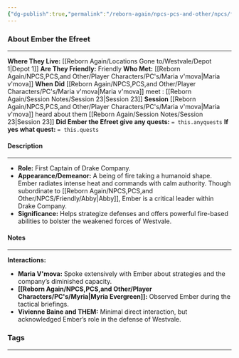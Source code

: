 ```yaml
---
{"dg-publish":true,"permalink":"/reborn-again/npcs-pcs-and-other/npcs/friendly/ember-the-efreet/"}
---
```





### About Ember the Efreet
---
**Where They Live:** [[Reborn Again/Locations Gone to/Westvale/Depot 1\|Depot 1]]
**Are They Friendly:** Friendly
**Who Met:** [[Reborn Again/NPCS,PCS,and Other/Player Characters/PC's/Maria v'mova\|Maria v'mova]]
**When Did** [[Reborn Again/NPCS,PCS,and Other/Player Characters/PC's/Maria v'mova\|Maria v'mova]] meet : [[Reborn Again/Session Notes/Session 23\|Session 23]]
**Session** [[Reborn Again/NPCS,PCS,and Other/Player Characters/PC's/Maria v'mova\|Maria v'mova]] heard about them [[Reborn Again/Session Notes/Session 23\|Session 23]] 
**Did Ember the Efreet give any quests:** `= this.anyquests`
	**If yes what quest:** `= this.quests`


#### Description

---
- **Role:** First Captain of Drake Company.
- **Appearance/Demeanor:** A being of fire taking a humanoid shape. Ember radiates intense heat and commands with calm authority. Though subordinate to [[Reborn Again/NPCS,PCS,and Other/NPCS/Friendly/Abby\|Abby]], Ember is a critical leader within Drake Company.
- **Significance:** Helps strategize defenses and offers powerful fire-based abilities to bolster the weakened forces of Westvale.
#### Notes
---
**Interactions:**

- **Maria V'mova:** Spoke extensively with Ember about strategies and the company’s diminished capacity.
- **[[Reborn Again/NPCS,PCS,and Other/Player Characters/PC's/Myria\|Myria Evergreen]]:** Observed Ember during the tactical briefings.
- **Vivienne Baine and THEM:** Minimal direct interaction, but acknowledged Ember’s role in the defense of Westvale.


### Tags 

---




